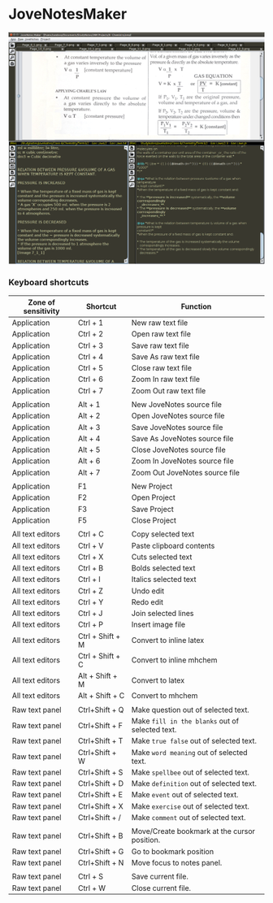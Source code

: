 # JoveNotesMaker

![Screenshot](/docs/app.png?raw=true)

### Keyboard shortcuts

Zone of sensitivity   | Shortcut         | Function
----------------------|------------------|----------------------
Application           | Ctrl + 1         | New raw text file
Application           | Ctrl + 2         | Open raw text file
Application           | Ctrl + 3         | Save raw text file
Application           | Ctrl + 4         | Save As raw text file
Application           | Ctrl + 5         | Close raw text file
Application           | Ctrl + 6         | Zoom In raw text file
Application           | Ctrl + 7         | Zoom Out raw text file
                      |                  |
Application           | Alt  + 1         | New JoveNotes source file
Application           | Alt  + 2         | Open JoveNotes source file
Application           | Alt  + 3         | Save JoveNotes source file
Application           | Alt  + 4         | Save As JoveNotes source file
Application           | Alt  + 5         | Close JoveNotes source file
Application           | Alt  + 6         | Zoom In JoveNotes source file
Application           | Alt  + 7         | Zoom Out JoveNotes source file
                      |                  |
Application           | F1               | New Project
Application           | F2               | Open Project
Application           | F3               | Save Project
Application           | F5               | Close Project
                      |                  |
All text editors      | Ctrl + C         | Copy selected text
All text editors      | Ctrl + V         | Paste clipboard contents
All text editors      | Ctrl + X         | Cuts selected text
All text editors      | Ctrl + B         | Bolds selected text
All text editors      | Ctrl + I         | Italics selected text
All text editors      | Ctrl + Z         | Undo edit
All text editors      | Ctrl + Y         | Redo edit
All text editors      | Ctrl + J         | Join selected lines
All text editors      | Ctrl + P         | Insert image file
All text editors      | Ctrl + Shift + M | Convert to inline latex                       
All text editors      | Ctrl + Shift + C | Convert to inline mhchem 
All text editors      | Alt  + Shift + M | Convert to latex                       
All text editors      | Alt  + Shift + C | Convert to mhchem
                      |                  |
Raw text panel        | Ctrl+Shift + Q   | Make question out of selected text.
Raw text panel        | Ctrl+Shift + F   | Make `fill in the blanks` out of selected text.
Raw text panel        | Ctrl+Shift + T   | Make `true false` out of selected text.
Raw text panel        | Ctrl+Shift + W   | Make `word meaning` out of selected text.
Raw text panel        | Ctrl+Shift + S   | Make `spellbee` out of selected text.
Raw text panel        | Ctrl+Shift + D   | Make `definition` out of selected text.
Raw text panel        | Ctrl+Shift + E   | Make `event` out of selected text.
Raw text panel        | Ctrl+Shift + X   | Make `exercise` out of selected text.
Raw text panel        | Ctrl+Shift + /   | Make `comment` out of selected text.
                      |                  |
Raw text panel        | Ctrl+Shift + B   | Move/Create bookmark at the cursor position.
Raw text panel        | Ctrl+Shift + G   | Go to bookmark position
Raw text panel        | Ctrl+Shift + N   | Move focus to notes panel.
                      |                  |
Raw text panel        | Ctrl + S         | Save current file.
Raw text panel        | Ctrl + W         | Close current file.

